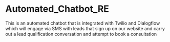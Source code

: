 # Automated_Chatbot_RE
This is an automated chatbot that is integrated with Twilio and Dialogflow which will engage via SMS with leads that sign up on our website and carry out a lead qualification conversation and attempt to book a consultation
